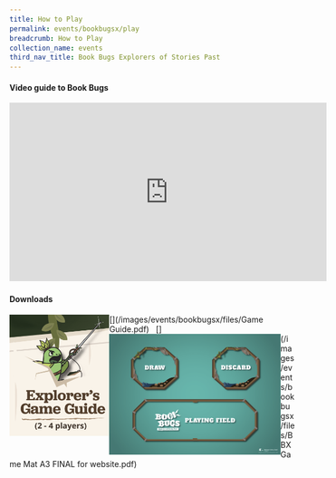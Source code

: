 ```yaml
---
title: How to Play
permalink: events/bookbugsx/play
breadcrumb: How to Play
collection_name: events
third_nav_title: Book Bugs Explorers of Stories Past
---
```


#### Video guide to Book Bugs
<iframe width="560" height="315" src="https://www.youtube.com/embed/6NQcHxQ8MfA" frameborder="0" allow="accelerometer; autoplay; clipboard-write; encrypted-media; gyroscope; picture-in-picture" allowfullscreen></iframe>

#### Downloads
[<img src="/images/events/bookbugsx/Game Guide thumbnail.png" alt="Game Guide Download Link" style="width: 35%" align="left">](/images/events/bookbugsx/files/Game Guide.pdf)&nbsp;&nbsp; [<img src="/images/events/bookbugsx/Game Mat thumbnail.png" alt="Game Mat Download Link" style="width: 60%" align="left">](/images/events/bookbugsx/files/BBX Game Mat A3 FINAL for website.pdf)
